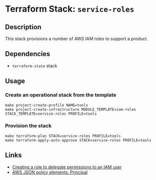 # Terraform Stack: `service-roles`

## Description

This stack provisions a number of AWS IAM roles to support a product.

## Dependencies

- `terraform-state` stack

## Usage

### Create an operational stack from the template

    make project-create-profile NAME=tools
    make project-create-infrastructure MODULE_TEMPLATE=iam-roles STACK_TEMPLATE=service-roles PROFILE=tools

### Provision the stack

    make terraform-plan STACK=service-roles PROFILE=tools
    make terraform-apply-auto-approve STACK=service-roles PROFILE=tools

## Links

- [Creating a role to delegate permissions to an IAM user](https://docs.aws.amazon.com/IAM/latest/UserGuide/id_roles_create_for-user.html)
- [AWS JSON policy elements: Principal](https://docs.aws.amazon.com/IAM/latest/UserGuide/reference_policies_elements_principal.html)
